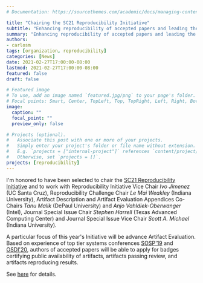```yaml
---
# Documentation: https://sourcethemes.com/academic/docs/managing-content/

title: "Chairing the SC21 Reproducibility Initiative"
subtitle: "Enhancing reproducibility of accepted papers and leading the student reproducibility challenge."
summary: "Enhancing reproducibility of accepted papers and leading the student reproducibility challenge."
authors:
- carlosm
tags: [organization, reproducibility]
categories: [News]
date: 2021-02-27T17:00:00-08:00
lastmod: 2021-02-27T17:00:00-08:00
featured: false
draft: false

# Featured image
# To use, add an image named `featured.jpg/png` to your page's folder.
# Focal points: Smart, Center, TopLeft, Top, TopRight, Left, Right, BottomLeft, Bottom, BottomRight.
image:
  caption: ""
  focal_point: ""
  preview_only: false

# Projects (optional).
#   Associate this post with one or more of your projects.
#   Simply enter your project's folder or file name without extension.
#   E.g. `projects = ["internal-project"]` references `content/project/deep-learning/index.md`.
#   Otherwise, set `projects = []`.
projects: [reproducibility]
---
```


I'm honored to have been selected to chair the [SC21 Reproducibility Initiative](https://sc21.supercomputing.org/submit/reproducibility-initiative/) and to work with Reproducibility Initiative Vice Chair _Ivo Jimenez_ (UC Santa Cruz), Reproducibility Challenge Chair _Le Mai Weakley_ (Indiana University), Artifact Description and Artifact Evaluation Appendices Co-Chairs _Tanu Malik_ (DePaul University) and _Anjo Vahldiek-Oberwanger_ (Intel), Journal Special Issue Chair _Stephen Harrell_ (Texas Advanced Computing Center) and Journal Special Issue Vice Chair _Scott A. Michael_ (Indiana University).

A particular focus of this year's Initiative will be advance Artifact Evaluation.  Based on experience of top tier systems conferences [SOSP'19](https://sosp19.rcs.uwaterloo.ca/) and [OSDI'20](https://www.usenix.org/conference/osdi20), authors of accepted papers will be able to apply for badges certifying public availability of artifacts, artifacts passing review, and artifacts reproducing results.

See [here](https://sc21.supercomputing.org/submit/reproducibility-initiative/) for details.
